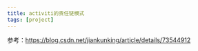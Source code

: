 ```yaml
---
title: activiti的责任链模式
tags: [project]
---
```


参考：https://blog.csdn.net/jiankunking/article/details/73544912
